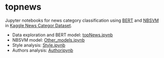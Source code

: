# topnews
Jupyter notebooks for news category classification using [BERT](https://arxiv.org/pdf/1810.04805.pdf) and [NBSVM](https://www.aclweb.org/anthology/P12-2018.pdf) in [Kaggle News Categor Dataset](https://www.kaggle.com/rmisra/news-category-dataset).

* Data exploration and BERT model: [topNews.ipynb](https://github.com/dsiervo/topnews/blob/master/topNews.ipynb)
* NBSVM model: [Other_models.ipynb](https://github.com/dsiervo/topnews/blob/master/Other_models.ipynb)
* Style analysis: [Style.ipynb](https://github.com/dsiervo/topnews/blob/master/Style.ipynb)
* Authors analysis: [Authoripynb](https://github.com/dsiervo/topnews/blob/master/Author.ipynb)

